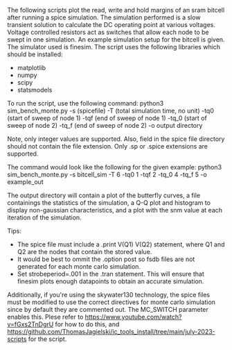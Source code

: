 The following scripts plot the read, write and hold margins of an sram bitcell after running a spice simulation. 
The simulation performed is a slow transient solution to calculate the DC operating point at various voltages. 
Voltage controlled resistors act as switches that allow each node to be swept in one simulation. An example simulation setup for the bitcell is given. 
The simulator used is finesim. The script uses the following libraries which should be installed: 
- matplotlib
- numpy
- scipy
- statsmodels

To run the script, use the following command:
python3 sim_bench_monte.py -s (spicefile) -T (total simulation time, no unit) -tq0 (start of sweep of node 1) -tqf (end of sweep of node 1) -tq_0 (start of sweep of node 2) -tq_f (end of sweep of node 2) -o output directory

Note, only integer values are supported. Also, field in the spice file directory should not contain the file extension. Only .sp or .spice extensions are supported.

The command would look like the following for the given example: 
python3 sim_bench_monte.py -s bitcell_sim -T 6 -tq0 1 -tqf 2 -tq_0 4 -tq_f 5 -o example_out

The output directory will contain a plot of the butterfly curves, a file containings the statistics of the simulation, a Q-Q plot and histogram to display non-gaussian characteristics, and a plot with the snm value at each iteration of the simulation. 

Tips: 
- The spice file must include a .print V(Q1) V(Q2) statement, where Q1 and Q2 are the nodes that contain the stored value. 
- It would be best to ommit the .option post so fsdb files are not generated for each monte carlo simulation. 
- Set strobeperiod=.001 in the .tran statement. This will ensure that finesim plots enough datapoints to obtain an accurate simulation. 

Additionally, if you're using the skywater130 technology, the spice files must be modified to use the correct directives for monte carlo simulation since by default they are commented out. The MC_SWITCH parameter enables this. Plese refer to https://www.youtube.com/watch?v=fGxs2TnDgrU for how to do this, and https://github.com/ThomasJagielski/ic_tools_install/tree/main/july-2023-scripts for the script. 






